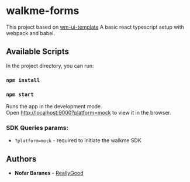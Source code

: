 # walkme-forms

This project based on [wm-ui-template](https://github.com/WalkMe/wm-ui-template)
A basic react typescript setup with webpack and babel.

## Available Scripts

In the project directory, you can run:

### `npm install`

### `npm start`

Runs the app in the development mode.<br>
Open [http://localhost:9000?platform=mock](http://localhost:9000?platform=mock) to view it in the browser.

### SDK Queries params:

- `?platform=mock` - required to initiate the walkme SDK

## Authors

- **Nofar Baranes** - [ReallyGood](https://github.com/reallygood)
